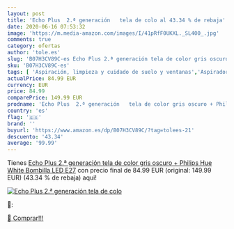 ```yaml
---
layout: post
title: 'Echo Plus  2.ª generación   tela de colo al 43.34 % de rebaja'
date: 2020-06-16 07:53:32
image: 'https://m.media-amazon.com/images/I/41pRfF0UKXL._SL400_.jpg'
comments: true
category: ofertas
author: 'tole.es'
slug: 'B07H3CV89C-es Echo Plus 2.ª generación tela de color gris oscuro +...'
sku: 'B07H3CV89C-es'
tags: [ 'Aspiración, limpieza y cuidado de suelo y ventanas','Aspiradoras','Bombillas','Bombillas Wi-Fi','Bombillas de color','Bombillas de uso específico','Dispositivos de red','Hogar y cocina','Iluminación','Iluminación de interior','Iluminación decorativa y para usos específicos de interior','Informática','Robots aspiradores','Sistemas WiFi Mesh','Tiras LED de interior','hue','philips', ]
actualPrice: 84.99 EUR
currency: EUR
price: 84.99
comparePrice: 149.99 EUR
prodname: 'Echo Plus  2.ª generación   tela de color gris oscuro + Philips Hue White Bombilla LED E27'
country: 'es'
flag: '🇪🇸'
brand: ''
buyurl: 'https://www.amazon.es/dp/B07H3CV89C/?tag=tolees-21'
descuento: '43.34'
average: '99.99'
---
```


Tienes [Echo Plus  2.ª generación   tela de color gris oscuro + Philips Hue White Bombilla LED E27](https://www.amazon.es/dp/B07H3CV89C/?tag=tolees-21) con precio final de  84.99 EUR (original: 149.99 EUR) (43.34 %  de rebaja) aqui!

[![Echo Plus  2.ª generación   tela de colo](https://m.media-amazon.com/images/I/41pRfF0UKXL._SL400_.jpg)](https://www.amazon.es/dp/B07H3CV89C/?tag=tolees-21)

🔎:


[🛒 Comprar!!!](https://www.amazon.es/dp/B07H3CV89C/?tag=tolees-21)
